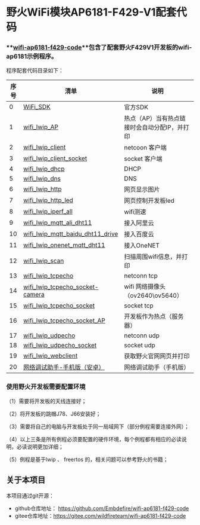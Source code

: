 # 野火WiFi模块AP6181-F429-V1配套代码

### **[wifi-ap6181-f429-code](https://github.com/Embdefire/wifi-ap6181-f429-code)**包含了配套野火F429V1开发板的wifi-ap6181示例程序。

程序配套代码目录如下：

| 序号 | 清单                                                         | 说明                                         |
| ---- | ------------------------------------------------------------ | -------------------------------------------- |
| 0    | [WiFi_SDK](https://github.com/Embdefire/wifi-ap6181-f429-code/tree/master/WiFi_SDK) | 官方SDK                                      |
| 1    | [wifi_lwip_AP](https://github.com/Embdefire/wifi-ap6181-f429-code/tree/master/wifi_lwip_AP) | 热点（AP）当有热点链接时会自动分配IP，并打印 |
| 2    | [wifi_lwip_client](https://github.com/Embdefire/wifi-ap6181-f429-code/tree/master/wifi_lwip_client) | netcoon 客户端                               |
| 3    | [wifi_lwip_client_socket](https://github.com/Embdefire/wifi-ap6181-f429-code/tree/master/wifi_lwip_client_socket) | socket 客户端                                |
| 4    | [wifi_lwip_dhcp](https://github.com/Embdefire/wifi-ap6181-f429-code/tree/master/wifi_lwip_dhcp) | DHCP                                         |
| 5    | [wifi_lwip_dns](https://github.com/Embdefire/wifi-ap6181-f429-code/tree/master/wifi_lwip_dns) | DNS                                          |
| 6    | [wifi_lwip_http](https://github.com/Embdefire/wifi-ap6181-f429-code/tree/master/wifi_lwip_http) | 网页显示图片                                 |
| 7    | [wifi_lwip_http_led](https://github.com/Embdefire/wifi-ap6181-f429-code/tree/master/wifi_lwip_http_led) | 网页控制开发板led                            |
| 8    | [wifi_lwip_iperf_all](https://github.com/Embdefire/wifi-ap6181-f429-code/tree/master/wifi_lwip_iperf_all) | wifi测速                                     |
| 9    | [wifi_lwip_mqtt_ali_dht11](https://github.com/Embdefire/wifi-ap6181-f429-code/tree/master/wifi_lwip_mqtt_ali_dht11) | 接入阿里云                                   |
| 10   | [wifi_lwip_mqtt_baidu_dht11_drive](https://github.com/Embdefire/wifi-ap6181-f429-code/tree/master/wifi_lwip_mqtt_baidu_dht11_drive) | 接入百度云                                   |
| 11   | [wifi_lwip_onenet_mqtt_dht11](https://github.com/Embdefire/wifi-ap6181-f429-code/tree/master/wifi_lwip_onenet_mqtt_dht11) | 接入OneNET                                   |
| 12   | [wifi_lwip_scan](https://github.com/Embdefire/wifi-ap6181-f429-code/tree/master/wifi_lwip_scan) | 扫描周围wifi信息，并打印                     |
| 13   | [wifi_lwip_tcpecho](https://github.com/Embdefire/wifi-ap6181-f429-code/tree/master/wifi_lwip_tcpecho) | netconn tcp                                  |
| 14   | [wifi_lwip_tcpecho_socket-camera](https://github.com/Embdefire/wifi-ap6181-f429-code/tree/master/wifi_lwip_tcpecho_socket-camera) | wifi 网络摄像头（ov2640\ov5640）             |
| 15   | [wifi_lwip_tcpecho_socket](https://github.com/Embdefire/wifi-ap6181-f429-code/tree/master/wifi_lwip_tcpecho_socket) | socket tcp                                   |
| 16   | [wifi_lwip_tcpecho_socket_AP](https://github.com/Embdefire/wifi-ap6181-f429-code/tree/master/wifi_lwip_tcpecho_socket_AP) | 开发板作为热点（服务器）                     |
| 17   | [wifi_lwip_udpecho](https://github.com/Embdefire/wifi-ap6181-f429-code/tree/master/wifi_lwip_udpecho) | netconn udp                                  |
| 18   | [wifi_lwip_udpecho_socket](https://github.com/Embdefire/wifi-ap6181-f429-code/tree/master/wifi_lwip_udpecho_socket) | socket udp                                   |
| 19   | [wifi_lwip_webclient](https://github.com/Embdefire/wifi-ap6181-f429-code/tree/master/wifi_lwip_webclient) | 获取野火官网网页并打印                       |
| 20   | [网络调试助手-手机版（安卓）](https://github.com/Embdefire/wifi-ap6181-f429-code/tree/master/网络调试助手-手机版（安卓）) | 网络调试助手（手机版）                       |

### 使用野火开发板需要配置环境

（1）需要将开发板的天线连接好；

（2）将开发板的跳帽J78、J66安装好；

（3）需要将自己的电脑与开发板处于同一局域网下（部分例程需要连接外网）；

（4）以上三条是所有例程必须要配置的硬件环境，每个例程都有相应的必读说明，必读说明更加详细；

（5）例程是基于lwip 、 freertos 的，相关问题可以参考野火的书籍；



## 关于本项目

本项目通过git开源：

- github仓库地址： https://github.com/Embdefire/wifi-ap6181-f429-code 
- gitee仓库地址：https://gitee.com/wildfireteam/wifi-ap6181-f429-code
